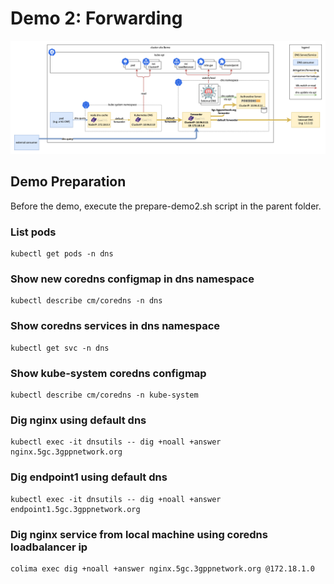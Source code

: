 # Demo 2: Forwarding

![single-cluster-dns-arch](single-cluster-dns-arch.png "Single Cluster DNS Architecture")

## Demo Preparation

Before the demo, execute the prepare-demo2.sh script in the parent folder.


### List pods

```
kubectl get pods -n dns
```

### Show new coredns configmap in dns namespace

```
kubectl describe cm/coredns -n dns
```

### Show coredns services in dns namespace

```
kubectl get svc -n dns
```

### Show kube-system coredns configmap

```
kubectl describe cm/coredns -n kube-system
```

### Dig nginx using default dns

```
kubectl exec -it dnsutils -- dig +noall +answer nginx.5gc.3gppnetwork.org
```

### Dig endpoint1 using default dns

```
kubectl exec -it dnsutils -- dig +noall +answer endpoint1.5gc.3gppnetwork.org
```

### Dig nginx service from local machine using coredns loadbalancer ip

```
colima exec dig +noall +answer nginx.5gc.3gppnetwork.org @172.18.1.0
```
